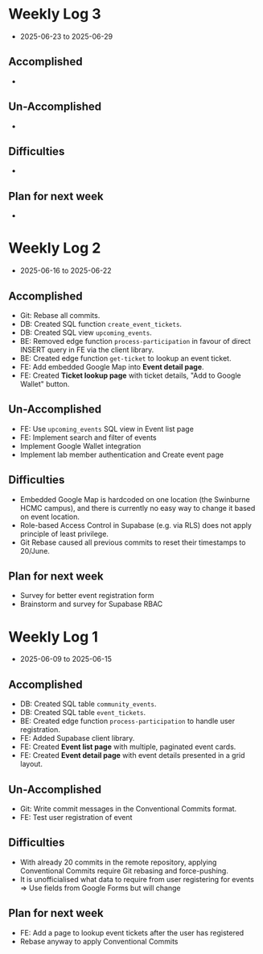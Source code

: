 # Weekly Log 3

- 2025-06-23 to 2025-06-29

## Accomplished

-

## Un-Accomplished

-

## Difficulties

-

## Plan for next week

-

# Weekly Log 2

- 2025-06-16 to 2025-06-22

## Accomplished

- Git: Rebase all commits.
- DB: Created SQL function `create_event_tickets`.
- DB: Created SQL view `upcoming_events`.
- BE: Removed edge function `process-participation` in favour of direct INSERT query in FE via the client library.
- BE: Created edge function `get-ticket` to lookup an event ticket.
- FE: Add embedded Google Map into **Event detail page**.
- FE: Created **Ticket lookup page** with ticket details, "Add to Google Wallet" button.

## Un-Accomplished

- FE: Use `upcoming_events` SQL view in Event list page
- FE: Implement search and filter of events
- Implement Google Wallet integration
- Implement lab member authentication and Create event page

## Difficulties

- Embedded Google Map is hardcoded on one location (the Swinburne HCMC campus), and there is currently no easy way to change it based on event location.
- Role-based Access Control in Supabase (e.g. via RLS) does not apply principle of least privilege.
- Git Rebase caused all previous commits to reset their timestamps to 20/June.

## Plan for next week

- Survey for better event registration form
- Brainstorm and survey for Supabase RBAC

# Weekly Log 1

- 2025-06-09 to 2025-06-15

## Accomplished

- DB: Created SQL table `community_events`.
- DB: Created SQL table `event_tickets`.
- BE: Created edge function `process-participation` to handle user registration.
- FE: Added Supabase client library.
- FE: Created **Event list page** with multiple, paginated event cards.
- FE: Created **Event detail page** with event details presented in a grid layout.

## Un-Accomplished

- Git: Write commit messages in the Conventional Commits format.
- FE: Test user registration of event

## Difficulties

- With already 20 commits in the remote repository, applying Conventional Commits require Git rebasing and force-pushing.
- It is unofficialised what data to require from user registering for events => Use fields from Google Forms but will change

## Plan for next week

- FE: Add a page to lookup event tickets after the user has registered
- Rebase anyway to apply Conventional Commits
